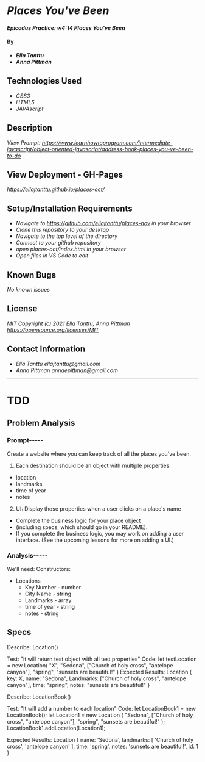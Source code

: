 # _Places You've Been_

#### _Epicodus Practice: w4:14 Places You've Been_

#### By
* _**Ella Tanttu**_
* _**Anna Pittman**_

## Technologies Used

* _CSS3_
* _HTML5_
* _JAVAscript_

## Description

_View Prompt: https://www.learnhowtoprogram.com/intermediate-javascript/object-oriented-javascript/address-book-places-you-ve-been-to-do_

## View Deployment - GH-Pages
_https://ellajtanttu.github.io/places-oct/_

## Setup/Installation Requirements

* _Navigate to https://github.com/ellajtanttu/places-nov in your browser_
* _Clone this repository to your desktop_
* _Navigate to the top level of the directory_
* _Connect to your github repository_
* _open places-oct/index.html in your browser_
* _Open files in VS Code to edit_

## Known Bugs

_No known issues_

## License

_MIT Copyright (c) 2021 Ella Tanttu, Anna Pittman_
_https://opensource.org/licenses/MIT_

## Contact Information

* _Ella Tanttu ellajtanttu@gmail.com_
* _Anna Pittman annaepittman@gmail.com_

--------

# TDD

## Problem Analysis

### Prompt-----
Create a website where you can keep track of all the places you've been.
1. Each destination should be an object with multiple properties:
  * location
  * landmarks
  * time of year
  * notes
2. UI: Display those properties when a user clicks on a place's name
- Complete the business logic for your place object
- (including specs, which should go in your README).
- If you complete the business logic, you may work on adding a user interface. (See the upcoming lessons for more on adding a UI.)

### Analysis-----
We'll need:
Constructors:
  <!-- * Each of us
    1. Ella
    2. Anna -->
  * Locations
    - Key Number - number
    - City Name - string
    - Landmarks - array
    - time of year - string
    - notes - string


## Specs
Describe: Location()

Test: "it will return test object with all test properties"
Code:
  let testLocation = new Location(
    "X",
    "Sedona",
    ["Church of holy cross", "antelope canyon"],
    "spring",
    "sunsets are beautiful!" )
Expected Results:
  Location
  { key: X,
    name: "Sedona",
    Landmarks: ["Church of holy cross", "antelope canyon"],
    time: "spring",
    notes: "sunsets are beautiful!" }


Describe: LocationBook()

Test: "It will add a number to each location"
Code:
let LocationBook1 = new LocationBook();
let Location1 = new Location (
  "Sedona",
  ["Church of holy cross", "antelope canyon"],
  "spring",
  "sunsets are beautiful!"
);
LocationBook1.addLocation(Location1);
<!-- addressBook.addContact(contact1); -->
Expected Results:
Location {
  name: 'Sedona',
  landmarks: [ 'Church of holy cross', 'antelope canyon' ],
  time: 'spring',
  notes: 'sunsets are beautiful!',
  id: 1 }